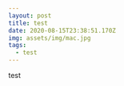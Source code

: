 ```yaml
---
layout: post
title: test
date: 2020-08-15T23:38:51.170Z
img: assets/img/mac.jpg
tags:
  - test
---
```

test